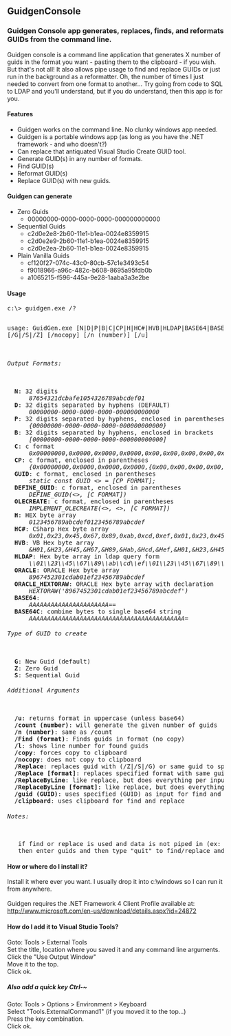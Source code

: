 <h2>GuidgenConsole</h2>

<h3>Guidgen Console app generates, replaces, finds, and reformats GUIDs from the command line.</h3>
<p>
Guidgen console is a command line application that generates X number of guids in the format you want - pasting them to the clipboard - if you wish. But that's not all! It also allows pipe usage to find and replace GUIDs or just run in the background as a reformatter. Oh, the number of times I just needed to convert from one format to another... Try going from code to SQL to LDAP and you'll understand, but if you do understand, then this app is for you.
</p>

<h4>Features</h4>
<ul>
	<li>Guidgen works on the command line. No clunky windows app needed.</li>
 	<li>Guidgen is a portable windows app (as long as you have the .NET framework - and who doesn't?)</li>
 	<li>Can replace that antiquated Visual Studio Create GUID tool.</li>
 	<li>Generate GUID(s) in any number of formats.</li>
 	<li>Find GUID(s)</li>
 	<li>Reformat GUID(s)</li>
 	<li>Replace GUID(s) with new guids.</li>
</ul>

<h4>Guidgen can generate</h4>
<ul>
	<li>Zero Guids
   	<ul><li>00000000-0000-0000-0000-000000000000</li></ul>
  </li>
	<li>Sequential Guids
   <ul><li>c2d0e2e8-2b60-11e1-b1ea-0024e8359915</li>
   <li>c2d0e2e9-2b60-11e1-b1ea-0024e8359915</li>
   <li>c2d0e2ea-2b60-11e1-b1ea-0024e8359915</li></ul>
  </li>
	<li>Plain Vanilla Guids
   <ul><li>cf120f27-074c-43c0-80cb-57c1e3493c54</li>
   <li>f9018966-a96c-482c-b608-8695a95fdb0b</li>
   <li>a1065215-f596-445a-9e28-1aaba3a3e2be</li></ul>
  </li>
</ul>
 
<h4>Usage</h4>
<pre>
c:\> guidgen.exe /?

usage: GuidGen.exe [N|D|P|B|C|CP|H|HC#|HVB|HLDAP|BASE64|BASE64C] [/G|/S|/Z] [/nocopy] [/n (number)] [/u]<br/>
<h6>Output Formats:</h6>
  <b>N</b>: 32 digits
      <i>87654321dcbafe1054326789abcdef01</i>
  <b>D</b>: 32 digits separated by hyphens (DEFAULT)
      <i>00000000-0000-0000-0000-000000000000</i>
  <b>P</b>: 32 digits separated by hyphens, enclosed in parentheses
      <i>{00000000-0000-0000-0000-000000000000}</i>
  <b>B</b>: 32 digits separated by hyphens, enclosed in brackets
      <i>[00000000-0000-0000-0000-000000000000]</i>
  <b>C</b>: c format
      <i>0x00000000,0x0000,0x0000,0x0000,0x00,0x00,0x00,0x00,0x00,0x00</i>
  <b>CP</b>: c format, enclosed in parentheses
      <i>{0x00000000,0x0000,0x0000,0x0000,{0x00,0x00,0x00,0x00,0x00,0x00}}</i>
  <b>GUID</b>: c format, enclosed in parentheses
      <i>static const GUID <> = [CP FORMAT];</i>
  <b>DEFINE_GUID</b>: c format, enclosed in parentheses
      <i>DEFINE_GUID(<>, [C FORMAT])</i>
  <b>OLECREATE</b>: c format, enclosed in parentheses
      <i>IMPLEMENT_OLECREATE(<>, <>, [C FORMAT])</i>
  <b>H</b>: HEX byte array
      <i>0123456789abcdef0123456789abcdef</i>
  <b>HC#</b>: CSharp Hex byte array
      <i>0x01,0x23,0x45,0x67,0x89,0xab,0xcd,0xef,0x01,0x23,0x45,0x67,0x89,0xab,0xcd,0xef</i>
  <b>HVB</b>: VB Hex byte array
      <i>&H01,&H23,&H45,&H67,&H89,&Hab,&Hcd,&Hef,&H01,&H23,&H45,&H67,&H89,&Hab,&Hcd,&Hef</i>
  <b>HLDAP</b>: Hex byte array in ldap query form
      <i>\\01\\23\\45\\67\\89\\ab\\cd\\ef\\01\\23\\45\\67\\89\\ab\\cd\\ef</i>
  <b>ORACLE</b>: ORACLE Hex byte array
      <i>8967452301cdab01ef23456789abcdef</i>
  <b>ORACLE_HEXTORAW</b>: ORACLE Hex byte array with declaration
      <i>HEXTORAW('8967452301cdab01ef23456789abcdef')</i>
  <b>BASE64</b>:
      <i>AAAAAAAAAAAAAAAAAAAAAA==</i>
  <b>BASE64C</b>: combine bytes to single base64 string
      <i>AAAAAAAAAAAAAAAAAAAAAAAAAAAAAAAAAAAAAAAAAAA=</i>
<h6>Type of GUID to create</h6>
  <b>G</b>: New Guid (default)
  <b>Z</b>: Zero Guid
  <b>S</b>: Sequential Guid
<h6>Additional Arguments</h6>
  <b>/u</b>: returns format in uppercase (unless base64)
  <b>/count (number)</b>: will generate the given number of guids
  <b>/n (number)</b>: same as /count
  <b>/Find (format)</b>: Finds guids in format (no copy)
  <b>/l</b>: shows line number for found guids
  <b>/copy</b>: forces copy to clipboard
  <b>/nocopy</b>: does not copy to clipboard
  <b>/Replace</b>: replaces guid with (/Z|/S|/G) or same guid to specified output format (nocopy) (no-BASE64C)
  <b>/Replace [format]</b>: replaces specified format with same guid or new guid if (/Z|/S|/G) is specified to specified output format (nocopy)
  <b>/ReplaceByLine</b>: like replace, but does everything per input line. (see above)
  <b>/ReplaceByLine [format]</b>: like replace, but does everything per input line. (see above)
  <b>/guid (GUID)</b>: uses specified (GUID) as input for find and replace.
  <b>/clipboard</b>: uses clipboard for find and replace
<h6>Notes:</h6>
   if find or replace is used and data is not piped in (ex: more find.txt | guidgen /find) 
   then enter guids and then type "quit" to find/replace and end.
</pre>	

<h4>How or where do I install it?</h4>
 Install it where ever you want. I usually drop it into c:\windows so I can run it from anywhere.<br/><br/>
 Guidgen requires the .NET Framework 4 Client Profile available at: <a href="http://www.microsoft.com/en-us/download/details.aspx?id=24872">http://www.microsoft.com/en-us/download/details.aspx?id=24872</a>

<h4>How do I add it to Visual Studio Tools?</h4>
 Goto: Tools > External Tools<br/>
 Set the title, location where you saved it and any command line arguments.<br/>
 Click the "Use Output Window"<br/>
 Move it to the top.<br/>
 Click ok.<br/>

 <h5>Also add a quick key Ctrl-~</h5>
  Goto: Tools > Options > Environment > Keyboard <br/>
  Select "Tools.ExternalCommand1" (if you moved it to the top...)<br/>
  Press the key combination. <br/>
  Click ok. <br/>
</pre>
